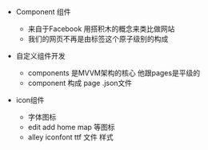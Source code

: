 - Component 组件
  + 来自于Facebook 用搭积木的概念来类比做网站
  + 我们的网页不再是由标签这个原子级别的构成

- 自定义组件开发
  + components 是MVVM架构的核心 他跟pages是平级的
  + component 构成 page .json文件

- icon组件
  + 字体图标
  + edit add home map 等图标
  + alley iconfont ttf 文件 样式